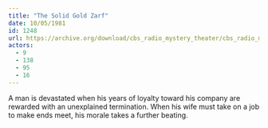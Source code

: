 ```yaml
---
title: "The Solid Gold Zarf"
date: 10/05/1981
id: 1248
url: https://archive.org/download/cbs_radio_mystery_theater/cbs_radio_mystery_theater-1201-1250.zip/cbs_radio_mystery_theater-1201-1250%2Fcbsrmt_1248_the_solid_gold_zarf.mp3
actors:
  - 9
  - 138
  - 95
  - 16
---
```

A man is devastated when his years of loyalty toward his company are rewarded with an unexplained termination. When his wife must take on a job to make ends meet, his morale takes a further beating.